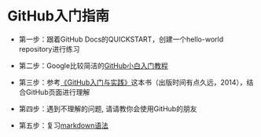 # GitHub入门指南

- 第一步：跟着GitHub Docs的QUICKSTART，创建一个hello-world repository进行练习

- 第二步：Google比较简洁的[GitHub小白入门教程](https://www.codenong.com/s1190000022632919/)

  

- 第三步：参考[《GitHub入门与实践》](https://github.com/fancy88/iBook/blob/master/GitHub%E5%85%A5%E9%97%A8%E4%B8%8E%E5%AE%9E%E8%B7%B5.pdf)这本书（出版时间有点久远，2014），结合GitHub页面进行理解

- 第四步：遇到不理解的问题, 请请教你会使用GitHub的朋友

- 第五步：复习[markdown语法](https://markdown.com.cn/basic-syntax/)


